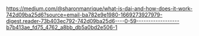https://medium.com/@sharonmanrique/what-is-dai-and-how-does-it-work-742d09ba25d6?source=email-ba782e9e1980-1669273927979-digest.reader-73b403ec792-742d09ba25d6----0-59------------------b7b413ae_fd75_4762_a8bb_db5a0bd2e506-1
